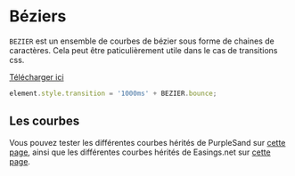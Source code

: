 # Béziers

`BEZIER` est un ensemble de courbes de bézier sous forme de chaines de caractères. Cela peut être paticulièrement utile dans le cas de transitions css.

<a href="../modules/module.beziers.js" download>Télécharger ici</a>

```javascript
element.style.transition = '1000ms' + BEZIER.bounce;
```

## Les courbes

Vous pouvez tester les différentes courbes hérités de PurpleSand sur [cette page](https://purplesand.enzoaicardi.com/doc/beziers.html), ainsi que les différentes courbes hérités de Easings.net sur [cette page](https://easings.net/).